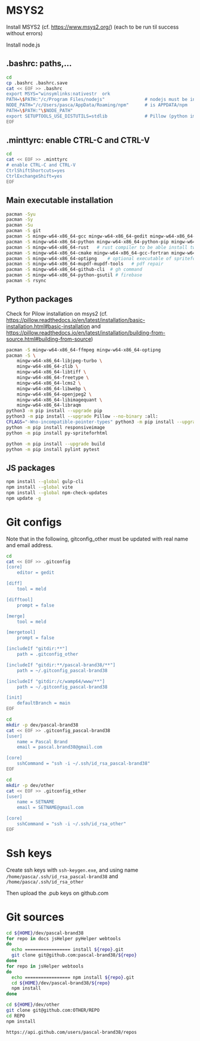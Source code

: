 # MSYS2

Install MSYS2 (cf. https://www.msys2.org/) (each to be run til success without errors)

Install node.js

## .bashrc: paths,...
```bash
cd
cp .bashrc .bashrc.save
cat << EOF >> .bashrc
export MSYS="winsymlinks:nativestr  ork
PATH=\$PATH:"/c/Program Files/nodejs"               # nodejs must be installed
NODE_PATH="/c/Users/pasca/AppData/Roaming/npm"      # is APPDATA/npm
PATH=\$PATH:"\$NODE_PATH"
export SETUPTOOLS_USE_DISTUTILS=stdlib              # Pillow (python image) installation - cf. https://pillow.readthedocs.io/en/latest/installation.html
EOF
```

## .minttyrc: enable CTRL-C and CTRL-V
```bash
cd
cat << EOF >> .minttyrc
# enable CTRL-C and CTRL-V
CtrlShiftShortcuts=yes
CtrlExchangeShift=yes
EOF
```

## Main executable installation
```bash
pacman -Syu
pacman -Sy
pacman -Su
pacman -S git
pacman -S mingw-w64-x86_64-gcc mingw-w64-x86_64-gedit mingw-w64-x86_64-meld3
pacman -S mingw-w64-x86_64-python mingw-w64-x86_64-python-pip mingw-w64-x86_64-python-setuptools
pacman -S mingw-w64-x86_64-rust   # rust compiler to be able install twine with python to publish pipy project
pacman -S mingw-w64-x86_64-cmake mingw-w64-x86_64-gcc-fortran mingw-w64-x86_64-openblas      # used to install pyHelper
pacman -S mingw-w64-x86_64-optipng    # optional executable of spriteforhtml python package
pacman -S mingw-w64-x86_64-mupdf-mupdf-tools   # pdf repair
pacman -S mingw-w64-x86_64-github-cli  # gh command
pacman -S mingw-w64-x86_64-python-gsutil # firebase
pacman -S rsync
```

## Python packages

Check for Pilow installation on msys2
(cf. https://pillow.readthedocs.io/en/latest/installation/basic-installation.html#basic-installation
and https://pillow.readthedocs.io/en/latest/installation/building-from-source.html#building-from-source)

```bash
pacman -S mingw-w64-x86_64-ffmpeg mingw-w64-x86_64-optipng
pacman -S \
    mingw-w64-x86_64-libjpeg-turbo \
    mingw-w64-x86_64-zlib \
    mingw-w64-x86_64-libtiff \
    mingw-w64-x86_64-freetype \
    mingw-w64-x86_64-lcms2 \
    mingw-w64-x86_64-libwebp \
    mingw-w64-x86_64-openjpeg2 \
    mingw-w64-x86_64-libimagequant \
    mingw-w64-x86_64-libraqm
python3 -m pip install --upgrade pip
python3 -m pip install --upgrade Pillow --no-binary :all:
CFLAGS="-Wno-incompatible-pointer-types" python3 -m pip install --upgrade Pillow
python -m pip install responsiveimage
python -m pip install py-spriteforhtml

python -m pip install --upgrade build
python -m pip install pylint pytest
```

## JS packages

```bash
npm install --global gulp-cli
npm install --global vite
npm install --global npm-check-updates
npm update -g
```


# Git configs

Note that in the following, gitconfig_other must be updated with real name and email address.

```bash
cd
cat << EOF >> .gitconfig
[core]
    editor = gedit

[diff]
    tool = meld

[difftool]
    prompt = false

[merge]
    tool = meld

[mergetool]
    prompt = false

[includeIf "gitdir:**"]
    path = .gitconfig_other

[includeIf "gitdir:**/pascal-brand38/**"]
    path = ~/.gitconfig_pascal-brand38

[includeIf "gitdir:/c/wamp64/www/**"]
    path = ~/.gitconfig_pascal-brand38

[init]
	defaultBranch = main
EOF
```

```bash
cd
mkdir -p dev/pascal-brand38
cat << EOF >> .gitconfig_pascal-brand38
[user]
    name = Pascal Brand
    email = pascal.brand38@gmail.com

[core]
    sshCommand = "ssh -i ~/.ssh/id_rsa_pascal-brand38"
EOF
```

```bash
cd
mkdir -p dev/other
cat << EOF >> .gitconfig_other
[user]
    name = SETNAME
    email = SETNAME@gmail.com

[core]
    sshCommand = "ssh -i ~/.ssh/id_rsa_other"
EOF
```

# Ssh keys

Create ssh keys with ```ssh-keygen.exe```, and using name ```/home/pasca/.ssh/id_rsa_pascal-brand38``` and ```/home/pasca/.ssh/id_rsa_other```

Then upload the .pub keys on github.com


# Git sources
```bash
cd ${HOME}/dev/pascal-brand38
for repo in docs jsHelper pyHelper webtools
do
  echo ================= install ${repo}.git
  git clone git@github.com:pascal-brand38/${repo}
done
for repo in jsHelper webtools
do
  echo ================= npm install ${repo}.git
  cd ${HOME}/dev/pascal-brand38/${repo}
  npm install
done

cd ${HOME}/dev/other
git clone git@github.com:OTHER/REPO
cd REPO
npm install
```


```
https://api.github.com/users/pascal-brand38/repos
```
